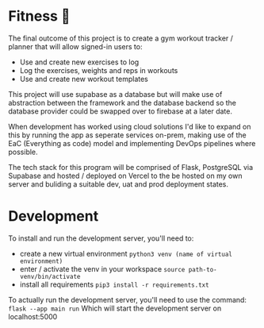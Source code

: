 # Fitness 💯

The final outcome of this project is to create a gym workout tracker / planner that will allow signed-in users to:
* Use and create new exercises to log
* Log the exercises, weights and reps in workouts
* Use and create new workout templates

This project will use supabase as a database but will make use of abstraction between the framework and the database backend so the database provider could be swapped over to firebase at a later date.

When development has worked using cloud solutions I'd like to expand on this by running the app as seperate services on-prem, making use of the EaC (Everything as code) model and implementing DevOps pipelines where possible.

The tech stack for this program will be comprised of Flask, PostgreSQL via Supabase and hosted / deployed on Vercel to the be hosted on my own server and buliding a suitable dev, uat and prod deployment states.


# Development
To install and run the development server, you'll need to:
* create a new virtual environment
```python3 venv (name of virtual environment)```
* enter / activate the venv in your workspace
```source path-to-venv/bin/activate```
* install all requirements
```pip3 install -r requirements.txt```

To actually run the development server, you'll need to use the command:
```flask --app main run```
Which will start the development server on localhost:5000
